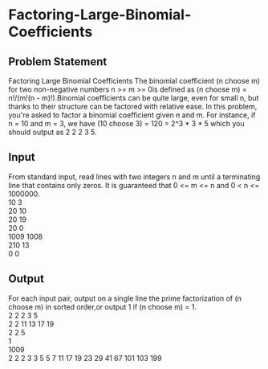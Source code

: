 Factoring-Large-Binomial-Coefficients
=====================================

Problem Statement
-----------------
Factoring Large Binomial Coefficients The binomial coefficient (n choose m)
for two non-negative numbers n >= m >= 0is defined as 
(n choose m) = n!/(m!(n - m)!).Binomial coefficients can be quite large,
even for small n, but thanks to their structure can be factored with relative
ease. In this problem, you're asked to factor a binomial coefficient given
n and m. For instance, if n = 10 and m = 3, we have 
(10 choose 3) = 120 = 2^3 * 3 * 5 which you should output as 2 2 2 3 5.

Input
-----
From standard input, read lines with two integers n and m until a terminating
line that contains only zeros. It is guaranteed that 0 <= m <= n and
0 < n <= 1000000.  
10 3  
20 10  
20 19  
20 0  
1009 1008  
210 13  
0 0  

Output
------
For each input pair, output on a single line the prime factorization of
(n choose m) in sorted order,or output 1 if (n choose m) = 1.  
2 2 2 3 5  
2 2 11 13 17 19  
2 2 5  
1  
1009  
2 2 2 3 3 5 5 7 11 17 19 23 29 41 67 101 103 199  